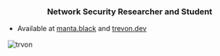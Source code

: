 <h3 align="center">Network Security Researcher and Student</h3>

- Available at [manta.black](manta.black) and [trevon.dev](trevon.dev)

<p>&nbsp;<img align="center" src="https://github-readme-stats.vercel.app/api?username=trvon&show_icons=true&theme=dark&locale=en" alt="trvon" /></p>
<!--
**trvon/trvon** is a ✨ _special_ ✨ repository because its `README.md` (this file) appears on your GitHub profile.

Here are some ideas to get you started:

- 🔭 I’m currently working on ...
- 🌱 I’m currently learning ...
- 👯 I’m looking to collaborate on ...
- 🤔 I’m looking for help with ...
- 💬 Ask me about ...
- 📫 How to reach me: ...
- 😄 Pronouns: ...
- ⚡ Fun fact: ...
-->
